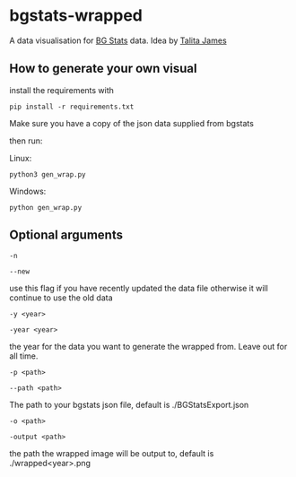 # bgstats-wrapped

A data visualisation for [BG Stats](https://www.bgstatsapp.com/) data. Idea by [Talita James](https://www.github.com/TalitaJames)

## How to generate your own visual 

install the requirements with

```pip install -r requirements.txt```

Make sure you have a copy of the json data supplied from bgstats

then run: 

Linux: 

```python3 gen_wrap.py```

Windows:

```python gen_wrap.py```

## Optional arguments
```-n```

```--new```

use this flag if you have recently updated the data file otherwise it will continue to use the old data

```-y <year>```

```-year <year>```

the year for the data you want to generate the wrapped from. Leave out for all time.

```-p <path>```

```--path <path>```

The path to your bgstats json file, default is ./BGStatsExport.json

```-o <path>```

```-output <path>```

the path the wrapped image will be output to, default is ./wrapped\<year\>.png

